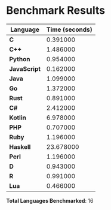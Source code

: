 # Benchmark Results

| Language       | Time (seconds) |
|----------------|----------------|
| **C**          | 0.391000       |
| **C++**        | 1.486000       |
| **Python**     | 0.954000       |
| **JavaScript** | 0.162000       |
| **Java**       | 1.099000       |
| **Go**         | 1.372000       |
| **Rust**       | 0.891000       |
| **C#**         | 2.412000       |
| **Kotlin**     | 6.978000       |
| **PHP**        | 0.707000       |
| **Ruby**       | 1.196000       |
| **Haskell**    | 23.678000      |
| **Perl**       | 1.196000       |
| **D**          | 0.943000       |
| **R**          | 0.991000       |
| **Lua**        | 0.466000       |

**Total Languages Benchmarked**: 16
